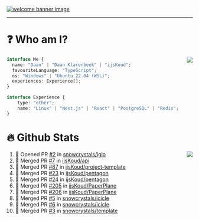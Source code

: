 <h1 align="center" style="display:none;"></h1>

<a href="https://ijskoud.dev/"><img src="https://cdn.ijskoud.dev/files/IIcds5oPKl.png" alt="welcome banner image" /></a>

---

# ❓ Who am I?

<img align="right" src="http://gh-stats.ijskoud.dev/api/top-langs?username=ijsKoud&cache_seconds=1800&layout=compact&hide_border=true&hide_rank=true&show_icons=true&theme=dark&title_color=ffffff&hide_border=true&locale=en" />

```typescript
interface Me {
  name: "Daan" | "Daan Klarenbeek" | "ijsKoud";
  favouriteLanguage: "TypeScript";
  os: "Windows" | "Ubuntu 22.04 (WSL)";
  experiences: Experience[];
}

interface Experience {
    type: "other";
    name: "Linux" | "Next.js" | "React" | "PostgreSQL" | "Redis";
}
```

# 🔥 Github Stats

<img align="right" src="http://gh-stats.ijskoud.dev/api? username=ijsKoud&cache_seconds=1800&hide_border=true&hide_rank=true&show_icons=true&theme=dark&title_color=ffffff&hide_border=true&locale=en">

<!--START_SECTION:activity-->
1. 💪 Opened PR [#2](https://github.com/snowcrystals/iglo/pull/2) in [snowcrystals/iglo](https://github.com/snowcrystals/iglo)
2. 🎉 Merged PR [#7](https://github.com/ijsKoud/api/pull/7) in [ijsKoud/api](https://github.com/ijsKoud/api)
3. 🎉 Merged PR [#87](https://github.com/ijsKoud/project-template/pull/87) in [ijsKoud/project-template](https://github.com/ijsKoud/project-template)
4. 🎉 Merged PR [#23](https://github.com/ijsKoud/pentagon/pull/23) in [ijsKoud/pentagon](https://github.com/ijsKoud/pentagon)
5. 🎉 Merged PR [#24](https://github.com/ijsKoud/pentagon/pull/24) in [ijsKoud/pentagon](https://github.com/ijsKoud/pentagon)
6. 🎉 Merged PR [#205](https://github.com/ijsKoud/PaperPlane/pull/205) in [ijsKoud/PaperPlane](https://github.com/ijsKoud/PaperPlane)
7. 🎉 Merged PR [#206](https://github.com/ijsKoud/PaperPlane/pull/206) in [ijsKoud/PaperPlane](https://github.com/ijsKoud/PaperPlane)
8. 🎉 Merged PR [#5](https://github.com/snowcrystals/icicle/pull/5) in [snowcrystals/icicle](https://github.com/snowcrystals/icicle)
9. 🎉 Merged PR [#6](https://github.com/snowcrystals/icicle/pull/6) in [snowcrystals/icicle](https://github.com/snowcrystals/icicle)
10. 🎉 Merged PR [#3](https://github.com/snowcrystals/template/pull/3) in [snowcrystals/template](https://github.com/snowcrystals/template)
<!--END_SECTION:activity-->

<h1 align="center" style="display:none;"></h1>
